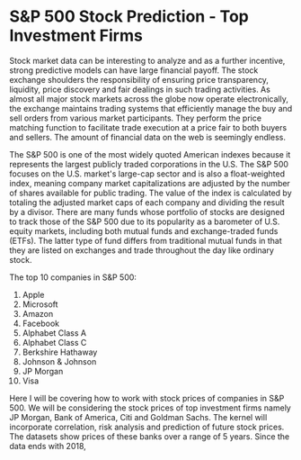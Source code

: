 # S&P 500 Stock Prediction - Top Investment Firms


Stock market data can be interesting to analyze and as a further incentive, strong predictive models can have large financial payoff. The stock exchange shoulders the responsibility of ensuring price transparency, liquidity, price discovery and fair dealings in such trading activities. As almost all major stock markets across the globe now operate electronically, the exchange maintains trading systems that efficiently manage the buy and sell orders from various market participants. They perform the price matching function to facilitate trade execution at a price fair to both buyers and sellers. The amount of financial data on the web is seemingly endless. 

The S&P 500 is one of the most widely quoted American indexes because it represents the largest publicly traded corporations in the U.S. The S&P 500 focuses on the U.S. market's large-cap sector and is also a float-weighted index, meaning company market capitalizations are adjusted by the number of shares available for public trading. The value of the index is calculated by totaling the adjusted market caps of each company and dividing the result by a divisor. There are many funds whose portfolio of stocks are designed to track those of the S&P 500 due to its popularity as a barometer of U.S. equity markets, including both mutual funds and exchange-traded funds (ETFs). The latter type of fund differs from traditional mutual funds in that they are listed on exchanges and trade throughout the day like ordinary stock.

The top 10 companies in S&P 500:
1. Apple
2. Microsoft
3. Amazon
4. Facebook
5. Alphabet Class A
6. Alphabet Class C
7. Berkshire Hathaway
8. Johnson & Johnson
9. JP Morgan
10. Visa


Here I will be covering how to work with stock prices of companies in S&P 500. We will be considering the stock prices of top investment firms namely JP Morgan, Bank of America, Citi and Goldman Sachs. The kernel will incorporate correlation, risk analysis and prediction of future stock prices. The datasets show prices of these banks over a range of 5 years. Since the data ends with 2018, 
